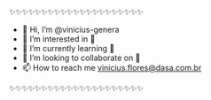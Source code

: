  ✨✨✨✨✨✨✨✨✨✨✨✨✨✨✨✨✨✨✨✨✨

- 👋 Hi, I’m @vinicius-genera                     
- 👀 I’m interested in 👀                        
- 🌱 I’m currently learning 🌱                   
- 💞️ I’m looking to collaborate on 💞️            
- 📫 How to reach me vinicius.flores@dasa.com.br  
 
 ✨✨✨✨✨✨✨✨✨✨✨✨✨✨✨✨✨✨✨✨✨

<!---
vinicius-genera/vinicius-genera is a ✨ special ✨ repository because its `README.md` (this file) appears on your GitHub profile.
You can click the Preview link to take a look at your changes.
--->
